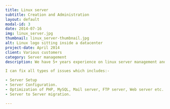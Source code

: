 ```yaml
---
title: Linux server
subtitle: Creation and Administration
layout: default
modal-id: 3
date: 2014-07-16
img: linux_server.jpg
thumbnail: linux_server-thumbnail.jpg
alt: Linux logo sitting inside a datacenter
project-date: April 2014
client: Various customers
category: Server management
description: We have 5+ years experience on linux server management and am passionate about it. If you need to setup new application or fix an existing one, wait, don't go anywhere! You're at the perfect place. :) 

I can fix all types of issues which includes:- 

- Server Setup 
- Server Configuration. 
- Optimization of PHP, MySQL, Mail server, FTP server, Web server etc. 
- Server to Server migration.

---
```

